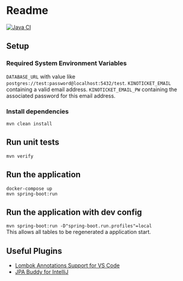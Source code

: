 # Readme

[![Java CI](https://github.com/franziskakoellschen/kinoticketreservierung_backend/actions/workflows/java_ci.yml/badge.svg)](https://github.com/franziskakoellschen/kinoticketreservierung_backend/actions/workflows/java_ci.yml)

## Setup

### Required System Environment Variables

`DATABASE_URL` with value like `postgres://test:password@localhost:5432/test`.
`KINOTICKET_EMAIL` containing a valid email address.
`KINOTICKET_EMAIL_PW` containing the associated password for this email address.

### Install dependencies

`mvn clean install`

## Run unit tests

`mvn verify`

## Run the application

`docker-compose up` \
`mvn spring-boot:run`

## Run the application with dev config

`mvn spring-boot:run -D"spring-boot.run.profiles"=local` \
This allows all tables to be regenerated a application start.

## Useful Plugins

- [Lombok Annotations Support for VS Code](https://marketplace.visualstudio.com/items?itemName=GabrielBB.vscode-lombok)
- [JPA Buddy for IntelliJ](https://plugins.jetbrains.com/plugin/15075-jpa-buddy)
